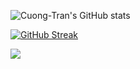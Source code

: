 ![Cuong-Tran's GitHub stats](https://github-readme-stats.vercel.app/api?username=cuong-tran&show_icons=true&theme=radical&include_all_commits=true&count_private=false)

[![GitHub Streak](https://github-readme-streak-stats.herokuapp.com?user=cuong-tran&theme=monokai)](https://git.io/streak-stats)

[![](https://visitcount.itsvg.in/api?id=cuong-tran&label=Profile%20Views&color=2&icon=5&pretty=true)](https://visitcount.itsvg.in)

